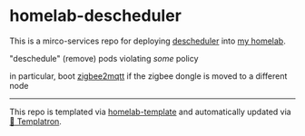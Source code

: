 # homelab-descheduler

This is a mirco-services repo for deploying
[descheduler](https://github.com/kubernetes-sigs/descheduler)
into [my homelab](https://github.com/charlesthomas/homelab).

"deschedule" (remove) pods violating _some_ policy

in particular, boot [zigbee2mqtt](https://github.com/charlesthomas/homelab-zigbee2mqtt/) if the zigbee dongle is moved to a different node

---
This repo is templated via
[homelab-template](https://github.com/charlesthomas/homelab-template)
and automatically updated via
[🤖 Templatron](https://github.com/charlesthomas/templatron).
